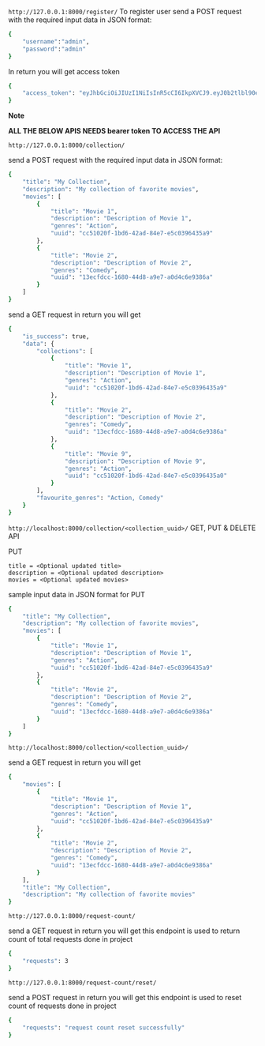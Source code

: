 `http://127.0.0.1:8000/register/`
To register user
send a POST request with the required input data in JSON format:
```sh
{
    "username":"admin",
    "password":"admin"
}
```
In return you will get access token

```sh
{
    "access_token": "eyJhbGciOiJIUzI1NiIsInR5cCI6IkpXVCJ9.eyJ0b2tlbl90eXBlIjoiYWNjZXNzIiwiZXhwIjoxNjk5NTQ5ODA3LCJpYXQiOjE2OTk1NDk1MDcsImp0aSI6IjAyY2Q2YTVlZGY2MjQxZGZhNTU3ZTM5Y2EyNGJkZTRjIiwidXNlcl9pZCI6MX0.XqEZKSNyJvY9Xs8cPBsSONJARu74lBgDfqu0ueypr5g"
}
```

**Note**


**ALL THE BELOW APIS NEEDS bearer token TO ACCESS THE API**



`http://127.0.0.1:8000/collection/`

send a POST request with the required input data in JSON format:
```sh
{
    "title": "My Collection",
    "description": "My collection of favorite movies",
    "movies": [
        {
            "title": "Movie 1",
            "description": "Description of Movie 1",
            "genres": "Action",
            "uuid": "cc51020f-1bd6-42ad-84e7-e5c0396435a9"
        },
        {
            "title": "Movie 2",
            "description": "Description of Movie 2",
            "genres": "Comedy",
            "uuid": "13ecfdcc-1680-44d8-a9e7-a0d4c6e9386a"
        }
    ]
}
```

send a GET request in return you will get
```sh
{
    "is_success": true,
    "data": {
        "collections": [
            {
                "title": "Movie 1",
                "description": "Description of Movie 1",
                "genres": "Action",
                "uuid": "cc51020f-1bd6-42ad-84e7-e5c0396435a9"
            },
            {
                "title": "Movie 2",
                "description": "Description of Movie 2",
                "genres": "Comedy",
                "uuid": "13ecfdcc-1680-44d8-a9e7-a0d4c6e9386a"
            },
            {
                "title": "Movie 9",
                "description": "Description of Movie 9",
                "genres": "Action",
                "uuid": "cc51020f-1bd6-42ad-84e7-e5c0396435a0"
            }
        ],
        "favourite_genres": "Action, Comedy"
    }
}
```
`http://localhost:8000/collection/<collection_uuid>/`
GET, PUT & DELETE API

PUT
```
title = <Optional updated title>
description = <Optional updated description>
movies = <Optional updated movies>
```
sample input data in JSON format for PUT
```sh
{
    "title": "My Collection",
    "description": "My collection of favorite movies",
    "movies": [
        {
            "title": "Movie 1",
            "description": "Description of Movie 1",
            "genres": "Action",
            "uuid": "cc51020f-1bd6-42ad-84e7-e5c0396435a9"
        },
        {
            "title": "Movie 2",
            "description": "Description of Movie 2",
            "genres": "Comedy",
            "uuid": "13ecfdcc-1680-44d8-a9e7-a0d4c6e9386a"
        }
    ]
}
```


`http://localhost:8000/collection/<collection_uuid>/`

send a GET request in return you will get

```sh
{
    "movies": [
        {
            "title": "Movie 1",
            "description": "Description of Movie 1",
            "genres": "Action",
            "uuid": "cc51020f-1bd6-42ad-84e7-e5c0396435a9"
        },
        {
            "title": "Movie 2",
            "description": "Description of Movie 2",
            "genres": "Comedy",
            "uuid": "13ecfdcc-1680-44d8-a9e7-a0d4c6e9386a"
        }
    ],
    "title": "My Collection",
    "description": "My collection of favorite movies"
}
```


`http://127.0.0.1:8000/request-count/`

send a GET request in return you will get
this endpoint is used to return count of total requests done in project
```sh
{
    "requests": 3
}
```


`http://127.0.0.1:8000/request-count/reset/`

send a POST request in return you will get
this endpoint is used to reset count of requests done in project
```sh
{
    "requests": "request count reset successfully"
}
```